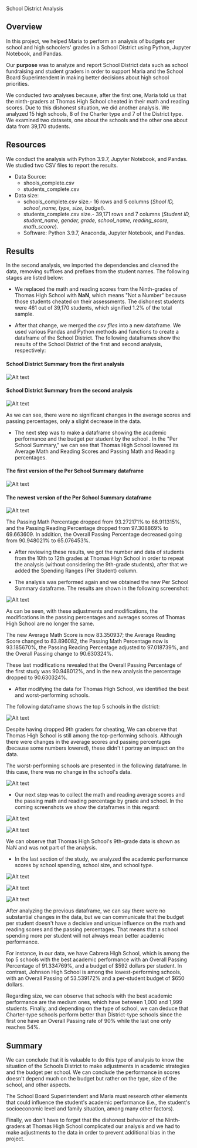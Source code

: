 School District Analysis

## Overview
In this project, we helped Maria to perform an analysis of budgets per school and high schoolers' grades in a School District using Python, Jupyter Notebook, and Pandas. 

Our **purpose** was to analyze and report School District data such as school fundraising and student graders in order to support Maria and the School Board Superintendent in making better decisions about high school priorities.

We conducted two analyses because, after the first one, Maria told us that the ninth-graders at Thomas High School cheated in their math and reading scores. Due to this dishonest situation, we did another analysis.
We analyzed 15 high schools, 8 of the Charter type and 7 of the District type. We examined two datasets, one about the schools and the other one about data from 39,170 students.

## Resources

We conduct the analysis with Python 3.9.7, Jupyter Notebook, and Pandas. We studied two CSV files to report the results.

* Data Source:
  - shools_complete.csv
  - students_complete.csv
* Data size: 
  - schools_complete.csv size.- 16 rows and 5 columns (_Shool ID, school_name, type, size, budget_).
  - students_complete.csv size.- 39,171 rows and 7 columns (_Student ID, student_name, gender, grade, school_name, reading_score, math_scoore_).
  - Software: Python 3.9.7, Anaconda, Jupyter Notebook, and Pandas.

## Results

In the second analysis, we imported the dependencies and cleaned the data, removing suffixes and prefixes from the student names. The following stages are listed below:

* We replaced the math and reading scores from the Ninth-grades of Thomas High School with **NaN**, which means "Not a Number" because those students cheated on their assessments. The dishonest students were 461 out of 39,170 students, which signified 1.2% of the total sample.

* After that change, we merged the _csv files_ into a new dataframe. We used various Pandas and Python methods and functions to create a dataframe of the School District. The following dataframes show the results of the School District of the first and second analysis, respectively:

#### School District Summary from the first analysis

![Alt text](/Resources_/0sdisctric_summary.png "imagen1")


#### School District Summary from the second analysis

![Alt text](/Resources_/1_challenge_distric_summary.png "imagen2")

As we can see, there were no significant changes in the average scores and passing percentages, only a slight decrease in the data.

* The next step was to make a dataframe showing the academic performance and the budget per student by the school . In the "Per School Summary," we can see that Thomas High School lowered its Average Math and Reading Scores and Passing Math and Reading percentages. 

#### The first version of the Per School Summary dataframe

![Alt text](/Resources_/0per_school_summary.png "imagen3")

#### The newest version of the Per School Summary dataframe

![Alt text](/Resources_/challenge_per_school_summary.png "imagen4")

The Passing Math Percentage dropped from 93.272171% to 66.911315%, and the Passing Reading Percentage dropped from 97.308869% to 69.663609. In addition, the Overall Passing Percentage decreased going from 90.948021% to 65.076453%.
 
* After reviewing these results, we got the number and data of students from the 10th to 12th grades at Thomas High School in order to repeat the analysis (without considering the 9th-grade students), after that we added the Spending Ranges (Per Student) column.

* The analysis was performed again and we obtained the new Per School Summary dataframe. The results are shown in the following screenshot:

![Alt text](/Resources_/challenge_bins_school.png "imagen5")

As can be seen, with these adjustments and modifications, the modifications in the passing percentages and averages scores of Thomas High School are no longer the same. 

The new Average Math Score is now 83.350937; the Average Reading Score changed to 83.896082, the Passing Math Percentage now is  93.185670%, the Passing Reading Percentage adjusted to 97.018739%, and the Overall Passing change to 90.630324%.

These last modifications revealed that the Overall Passing Percentage of the first study was 90.948012%, and in the new analysis the percentage dropped to 90.630324%. 

* After modifying the data for Thomas High School, we identified the best and worst-performing schools.

The following dataframe shows the top 5 schools in the district:

![Alt text](/Resources_/challente_top_schools.png "imagen6")

Despite having dropped 9th graders for cheating, We can observe that Thomas High School is still among the top-performing schools. Although there were changes in the average scores and passing percentages (because some numbers lowered), these didn't t portray an impact on the data.

The worst-performing schools are presented in the following dataframe.
In this case, there was no change in the school's data.

![Alt text](/Resources_/challenge_botton_schools.png "imagen7")

* Our next step was to collect the math and reading average scores and the passing math and reading percentage by grade and school. In the coming screenshots we show the dataframes in this regard:

![Alt text](/Resources_/challenge_math_scores.png "imagen8")

![Alt text](/Resources_/challenge_reading_scores.png "imagen9")

We can observe that Thomas High School's 9th-grade data is shown as NaN and was not part of the analysis.

* In the last section of the study, we analyzed the academic performance scores by school spending, school size, and school type.

![Alt text](/Resources_/challenge_spending_summary.png "imagen10")

![Alt text](/Resources_/challenge_size_summary.png "imagen11")

![Alt text](/Resources_/challenge_type_summary.png "imagen12")

After analyzing the previous dataframe, we can say there were no substantial changes in the data, but we can communicate that the budget per student doesn't have a decisive and unique influence on the math and reading scores and the passing percentages. That means that a school spending more per student will not always mean better academic performance.

For instance, in our data, we have Cabrera High School, which is among the top 5 schools with the best academic performance with an Overall Passing Percentage of 91.334769%, and a budget of $592 dollars per student. In contrast, Johnson High School is among the lowest-performing schools, with an Overall Passing of 53.539172% and a per-student budget of $650 dollars.

Regarding size, we can observe that schools with the best academic performance are the medium ones, which have between 1,000 and 1,999 students. Finally, and depending on the type of school, we can deduce that Charter-type schools perform better than District-type schools since the first one have an Overall Passing rate of 90% while the last one only reaches 54%.

## Summary

We can conclude that it is valuable to do this type of analysis to know the situation of the Schools District to make adjustments in academic strategies and the budget per school. We can conclude the performance in scores doesn't depend much on the budget but rather on the type, size of the school, and other aspects.

The School Board Superintendent and Maria must research other elements that could influence the student's academic performance (i.e., the student's socioeconomic level and family situation, among many other factors).

Finally, we don't have to forget that the dishonest behavior of the Ninth-graders at Thomas High School complicated our analysis and we had to make adjustments to the data in order to prevent additional bias in the project.
